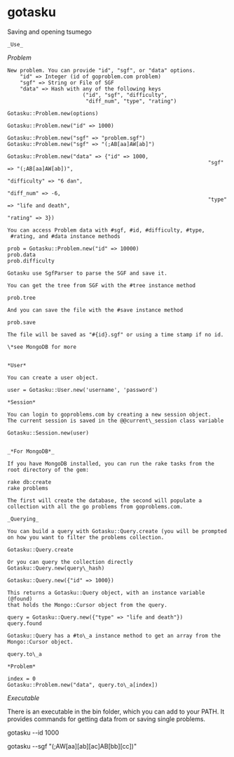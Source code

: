 gotasku
=======

Saving and opening tsumego

	_Use_

  *Problem*

	New problem. You can provide "id", "sgf", or "data" options.
		"id" => Integer (id of goproblem.com problem)
		"sgf" => String or File of SGF
		"data" => Hash with any of the following keys 
							("id", "sgf", "difficulty", 
							 "diff_num", "type", "rating") 

	Gotasku::Problem.new(options)

	Gotasku::Problem.new("id" => 1000)

	Gotasku::Problem.new("sgf" => "problem.sgf")
	Gotasku::Problem.new("sgf" => "(;AB[aa]AW[ab]")

	Gotasku::Problem.new("data" => {"id" => 1000,
																	"sgf" => "(;AB[aa]AW[ab])",
																	"difficulty" => "6 dan",
																	"diff_num" => -6,
																	"type" => "life and death",
																	"rating" => 3})

	You can access Problem data with #sgf, #id, #difficulty, #type, 
	 #rating, and #data instance methods

	prob = Gotasku::Problem.new("id" => 10000)
	prob.data
	prob.difficulty

	Gotasku use SgfParser to parse the SGF and save it.

	You can get the tree from SGF with the #tree instance method

	prob.tree

	And you can save the file with the #save instance method 

	prob.save

	The file will be saved as "#{id}.sgf" or using a time stamp if no id.

	\*see MongoDB for more


	*User*

	You can create a user object.

	user = Gotasku::User.new('username', 'password')

	*Session*

	You can login to goproblems.com by creating a new session object.
	The current session is saved in the @@current\_session class variable 

	Gotasku::Session.new(user)


	_*For MongoDB*_

	If you have MongoDB installed, you can run the rake tasks from the 
	root directory of the gem:

	rake db:create
	rake problems

	The first will create the database, the second will populate a 
	collection with all the go problems from goproblems.com.

	_Querying_

	You can build a query with Gotasku::Query.create (you will be prompted
	on how you want to filter the problems collection.

	Gotasku::Query.create

	Or you can query the collection directly Gotasku::Query.new(query\_hash)

	Gotasku::Query.new({"id" => 1000})

	This returns a Gotasku::Query object, with an instance variable (@found)
	that holds the Mongo::Cursor object from the query.

	query = Gotasku::Query.new({"type" => "life and death"})
	query.found 

	Gotasku::Query has a #to\_a instance method to get an array from the
	Mongo::Cursor object.

	query.to\_a

	*Problem* 

	index = 0
	Gotasku::Problem.new("data", query.to\_a[index])

  _Executable_

  There is an executable in the bin folder, which you can add to your 
  PATH. It provides commands for getting data from or saving single 
  problems.

  gotasku --id 1000

  gotasku --sgf "(;AW\[aa\]\[ab\]\[ac\]AB\[bb\]\[cc\])"


